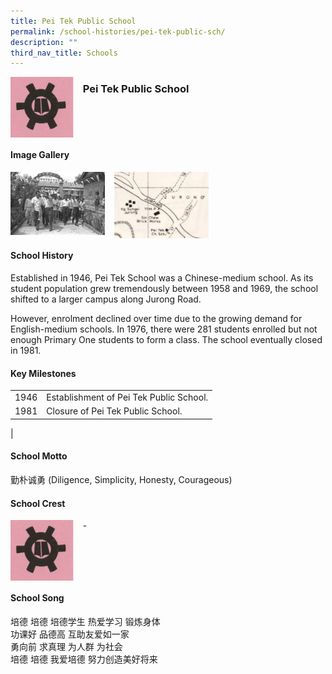 ```yaml
---
title: Pei Tek Public School
permalink: /school-histories/pei-tek-public-sch/
description: ""
third_nav_title: Schools
---
```

<img src="/images/peitekpublicsch1.png" style="width:20%;margin-right:15px;" align = "left">

### **Pei Tek Public School**

<br clear="left">

#### **Image Gallery**

<p><a href="/images/peitekpublicsch2.jpg">  
<img src="/images/peitekpublicsch2.jpg" style="width:30%;margin-right:15px;" align = "left">
</a></p>

<p><a href="/images/peitekpublicsch3.jpg">  
<img src="/images/peitekpublicsch3.jpg" style="width:30%;margin-right:15px;" align = "left">
</a></p>

<br clear="left">

#### **School History**
Established in 1946, Pei Tek School was a Chinese-medium school. As its student population grew tremendously between 1958 and 1969, the school shifted to a larger campus along Jurong Road.  
  
However, enrolment declined over time due to the growing demand for English-medium schools. In 1976, there were 281 students enrolled but not enough Primary One students to form a class. The school eventually closed in 1981.

#### **Key Milestones**

|  |  |
|:---:|---|
| 1946 | Establishment of Pei Tek Public School. |
| 1981 | Closure of Pei Tek Public School. |
|

#### **School Motto**
勤朴诚勇 (Diligence, Simplicity, Honesty, Courageous)

#### **School Crest**
<img src="/images/peitekpublicsch1.png" style="width:20%;margin-right:15px;" align = "left">

\-

<br clear="left">

#### **School Song**
培德 培德 培德学生 热爱学习 锻炼身体<br>
功课好 品德高 互助友爱如一家<br>
勇向前 求真理 为人群 为社会<br>
培德 培德 我爱培德 努力创造美好将来